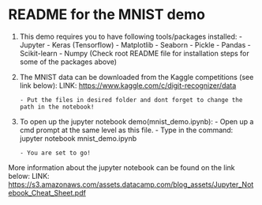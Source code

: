 # README for the MNIST demo #

1) 	This demo requires you to have following tools/packages installed:
		- Jupyter
		- Keras (Tensorflow)
		- Matplotlib
		- Seaborn
		- Pickle
		- Pandas
		- Scikit-learn
		- Numpy
	(Check root README file for installation steps for some of the packages above)

2) 	The MNIST data can be downloaded from the Kaggle competitions (see link below):
	LINK: https://www.kaggle.com/c/digit-recognizer/data
	
		- Put the files in desired folder and dont forget to change the path in the notebook!
	
3) 	To open up the jupyter notebook demo(mnist_demo.ipynb):
		- Open up a cmd prompt at the same level as this file.
		- Type in the command:
		jupyter notebook mnist_demo.ipynb
		
		- You are set to go!

More information about the jupyter notebook can be found on the link below:
LINK: https://s3.amazonaws.com/assets.datacamp.com/blog_assets/Jupyter_Notebook_Cheat_Sheet.pdf	